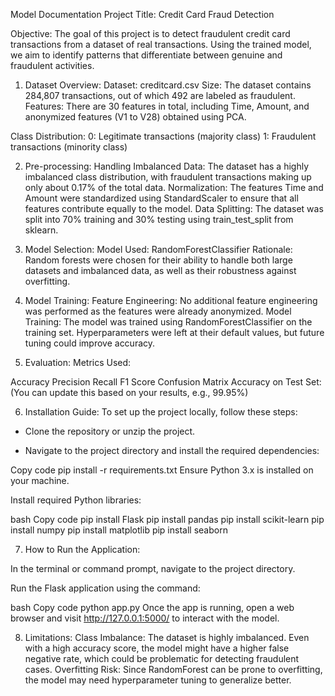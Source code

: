 Model Documentation
Project Title: Credit Card Fraud Detection

Objective:
The goal of this project is to detect fraudulent credit card transactions from a dataset of real transactions. Using the trained model, we aim to identify patterns that differentiate between genuine and fraudulent activities.

1. Dataset Overview:
Dataset: creditcard.csv
Size: The dataset contains 284,807 transactions, out of which 492 are labeled as fraudulent.
Features: There are 30 features in total, including Time, Amount, and anonymized features (V1 to V28) obtained using PCA.

Class Distribution:
0: Legitimate transactions (majority class)
1: Fraudulent transactions (minority class)


2. Pre-processing:
Handling Imbalanced Data: The dataset has a highly imbalanced class distribution, with fraudulent transactions making up only about 0.17% of the total data.
Normalization:
The features Time and Amount were standardized using StandardScaler to ensure that all features contribute equally to the model.
Data Splitting:
The dataset was split into 70% training and 30% testing using train_test_split from sklearn.


3. Model Selection:
Model Used: RandomForestClassifier
Rationale: Random forests were chosen for their ability to handle both large datasets and imbalanced data, as well as their robustness against overfitting.


4. Model Training:
Feature Engineering: No additional feature engineering was performed as the features were already anonymized.
Model Training:
The model was trained using RandomForestClassifier on the training set.
Hyperparameters were left at their default values, but future tuning could improve accuracy.


5. Evaluation:
Metrics Used:

Accuracy
Precision
Recall
F1 Score
Confusion Matrix
Accuracy on Test Set: (You can update this based on your results, e.g., 99.95%)


6. Installation Guide: To set up the project locally, follow these steps:

* Clone the repository or unzip the project.

* Navigate to the project directory and install the required dependencies:


Copy code
pip install -r requirements.txt
Ensure Python 3.x is installed on your machine.

Install required Python libraries:

bash
Copy code
pip install Flask
pip install pandas
pip install scikit-learn
pip install numpy
pip install matplotlib
pip install seaborn


7. How to Run the Application:

In the terminal or command prompt, navigate to the project directory.

Run the Flask application using the command:

bash
Copy code
python app.py
Once the app is running, open a web browser and visit http://127.0.0.1:5000/ to interact with the model.

8. Limitations:
Class Imbalance: The dataset is highly imbalanced. Even with a high accuracy score, the model might have a higher false negative rate, which could be problematic for detecting fraudulent cases.
Overfitting Risk: Since RandomForest can be prone to overfitting, the model may need hyperparameter tuning to generalize better.
